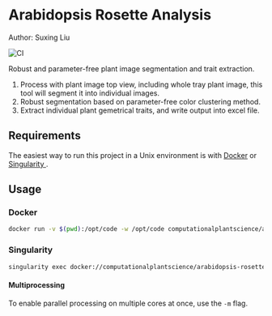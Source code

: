 # Arabidopsis Rosette Analysis

Author: Suxing Liu

![CI](https://github.com/Computational-Plant-Science/arabidopsis-rosette-analysis/workflows/CI/badge.svg)

Robust and parameter-free plant image segmentation and trait extraction.

1. Process with plant image top view, including whole tray plant image, this tool will segment it into individual images.
2. Robust segmentation based on parameter-free color clustering method.
3. Extract individual plant gemetrical traits, and write output into excel file.

## Requirements

The easiest way to run this project in a Unix environment is with [Docker](https://www.docker.com/) or [Singularity ](https://sylabs.io/singularity/).

## Usage

### Docker

```bash
docker run -v $(pwd):/opt/code -w /opt/code computationalplantscience/arabidopsis-rosette-analysis python3 /opt/code/cli.py extract <file or directory> -o <output directory>
```

### Singularity

```bash
singularity exec docker://computationalplantscience/arabidopsis-rosette-analysis python3 cli.py extract <file or directory> -o <output directory>
```

#### Multiprocessing

To enable parallel processing on multiple cores at once, use the `-m` flag.